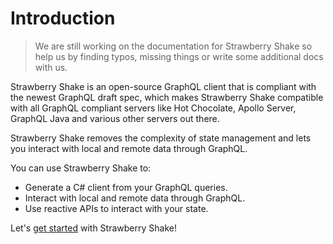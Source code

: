 # Introduction

> We are still working on the documentation for Strawberry Shake so help us by finding typos, missing things or write some additional docs with us.

Strawberry Shake is an open-source GraphQL client that is compliant with the newest GraphQL draft spec, which makes Strawberry Shake compatible with all GraphQL compliant servers like Hot Chocolate, Apollo Server, GraphQL Java and various other servers out there.

Strawberry Shake removes the complexity of state management and lets you interact with local and remote data through GraphQL.

You can use Strawberry Shake to:

- Generate a C# client from your GraphQL queries.
- Interact with local and remote data through GraphQL.
- Use reactive APIs to interact with your state.

Let's [get started](/docs/strawberryshake/v13/get-started) with Strawberry Shake!
